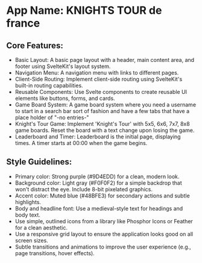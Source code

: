 # **App Name**: KNIGHTS TOUR de france

## Core Features:

- Basic Layout: A basic page layout with a header, main content area, and footer using SvelteKit's layout system.
- Navigation Menu: A navigation menu with links to different pages.
- Client-Side Routing: Implement client-side routing using SvelteKit's built-in routing capabilities.
- Reusable Components: Use Svelte components to create reusable UI elements like buttons, forms, and cards.
- Game Board System: A game board system where you need a username to start in a search bar sort of fashion and have a few tabs that have a place holder of "-no entries-"
- Knight's Tour Game: Implement 'Knight's Tour' with 5x5, 6x6, 7x7, 8x8 game boards. Reset the board with a text change upon losing the game.
- Leaderboard and Timer: Leaderboard is the initial page, displaying times. A timer starts at 00:00 when the game begins.

## Style Guidelines:

- Primary color: Strong purple (#9D4EDD) for a clean, modern look.
- Background color: Light gray (#F0F0F2) for a simple backdrop that won't distract the eye. Include 8-bit pixelated graphics.
- Accent color: Muted blue (#48BFE3) for secondary actions and subtle highlights.
- Body and headline font: Use a medieval-style text for headings and body text.
- Use simple, outlined icons from a library like Phosphor Icons or Feather for a clean aesthetic.
- Use a responsive grid layout to ensure the application looks good on all screen sizes.
- Subtle transitions and animations to improve the user experience (e.g., page transitions, hover effects).